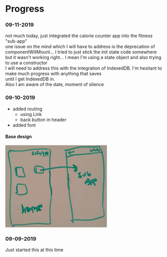 # Progress

### 09-11-2019
not much today, just integrated the calorie counter app into the fitness "sub-app" <br>
one issue on the mind which I will have to address is the deprecation of componentWillMount... I tried to just stick the init state code somewhere <br>
but it wasn't working right... I mean I'm using a state object and also trying to use a constructor <br>
I will need to address this with the integration of IndexedDB. I'm hesitant to make much progress with anything that saves <br>
until I get IndexedDB in. <br>
Also I am aware of the date, moment of silence

### 09-10-2019
- added routing
  - using Link
  - back button in header
- added font

#### Base design
<img src="https://raw.githubusercontent.com/jdc-cunningham/life-app/master/base-design.JPG" width="320px" height="auto" />

### 09-09-2019
Just started this at this time
